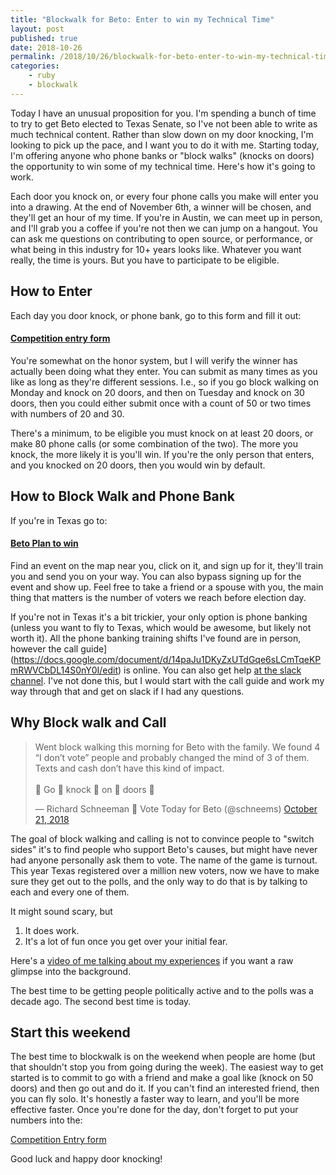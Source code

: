 ```yaml
---
title: "Blockwalk for Beto: Enter to win my Technical Time"
layout: post
published: true
date: 2018-10-26
permalink: /2018/10/26/blockwalk-for-beto-enter-to-win-my-technical-time/
categories:
    - ruby
    - blockwalk
---
```


Today I have an unusual proposition for you. I'm spending a bunch of time to try to get Beto elected to Texas Senate, so I've not been able to write as much technical content. Rather than slow down on my door knocking, I'm looking to pick up the pace, and I want you to do it with me. Starting today, I'm offering anyone who phone banks or "block walks" (knocks on doors) the opportunity to win some of my technical time. Here's how it's going to work.

Each door you knock on, or every four phone calls you make will enter you into a drawing. At the end of November 6th, a winner will be chosen, and they'll get an hour of my time. If you're in Austin, we can meet up in person, and I'll grab you a coffee if you're not then we can jump on a hangout. You can ask me questions on contributing to open source, or performance, or what being in this industry for 10+ years looks like. Whatever you want really, the time is yours. But you have to participate to be eligible.

## How to Enter

Each day you door knock, or phone bank, go to this form and fill it out:

#### [Competition entry form](https://goo.gl/forms/QBDMOprbjNrEAUut1)

You're somewhat on the honor system, but I will verify the winner has actually been doing what they enter. You can submit as many times as you like as long as they're different sessions. I.e., so if you go block walking on Monday and knock on 20 doors, and then on Tuesday and knock on 30 doors, then you could either submit once with a count of 50 or two times with numbers of 20 and 30.

There's a minimum, to be eligible you must knock on at least 20 doors, or make 80 phone calls (or some combination of the two). The more you knock, the more likely it is you'll win. If you're the only person that enters, and you knocked on 20 doors, then you would win by default.

## How to Block Walk and Phone Bank

If you're in Texas go to:

#### [Beto Plan to win](https://win.betofortexas.com)

Find an event on the map near you, click on it, and sign up for it, they'll train you and send you on your way. You can also bypass signing up for the event and show up. Feel free to take a friend or a spouse with you, the main thing that matters is the number of voters we reach before election day.

If you're not in Texas it's a bit trickier, your only option is phone banking (unless you want to fly to Texas, which would be awesome, but likely not worth it). All the phone banking training shifts I've found are in person, however the call guide](https://docs.google.com/document/d/14paJu1DKyZxUTdGqe6sLCmTqeKPmRWVCbDL14S0nY0I/edit) is online. You can also get help [at the slack channel](https://www.youtube.com/watch?v=5EmNVuI-i-I). I've not done this, but I would start with the call guide and work my way through that and get on slack if I had any questions.

## Why Block walk and Call

<blockquote class="twitter-tweet" data-lang="en"><p lang="en" dir="ltr">Went block walking this morning for Beto with the family. We found 4 “I don’t vote” people and probably changed the mind of 3 of them. Texts and cash don’t have this kind of impact.<br><br>👏 Go 👏 knock 👏 on 👏 doors 👏</p>&mdash; Richard Schneeman 🤠 Vote Today for Beto (@schneems) <a href="https://twitter.com/schneems/status/1054062962632200192?ref_src=twsrc%5Etfw">October 21, 2018</a></blockquote>
<script async src="https://platform.twitter.com/widgets.js" charset="utf-8"></script>

The goal of block walking and calling is not to convince people to "switch sides" it's to find people who support Beto's causes, but might have never had anyone personally ask them to vote. The name of the game is turnout. This year Texas registered over a million new voters, now we have to make sure they get out to the polls, and the only way to do that is by talking to each and every one of them.

It might sound scary, but

1) It does work.
2) It's a lot of fun once you get over your initial fear.

Here's a [video of me talking about my experiences](https://www.youtube.com/watch?v=mZl4bkUlaU4) if you want a raw glimpse into the background.

The best time to be getting people politically active and to the polls was a decade ago. The second best time is today.

## Start this weekend

The best time to blockwalk is on the weekend when people are home (but that shouldn't stop you from going during the week). The easiest way to get started is to commit to go with a friend and make a goal like (knock on 50 doors) and then go out and do it. If you can't find an interested friend, then you can fly solo. It's honestly a faster way to learn, and you'll be more effective faster. Once you're done for the day, don't forget to put your numbers into the:

[Competition Entry form](https://goo.gl/forms/QBDMOprbjNrEAUut1)

Good luck and happy door knocking!
